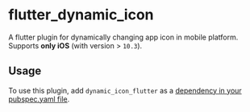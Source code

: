 # flutter_dynamic_icon

A flutter plugin for dynamically changing app icon in mobile platform. Supports **only iOS** (with version > `10.3`).

## Usage

To use this plugin, add `dynamic_icon_flutter` as a [dependency in your pubspec.yaml file](https://flutter.io/platform-plugins/).


